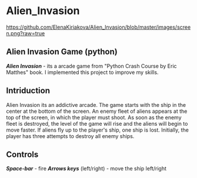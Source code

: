 # Alien_Invasion

https://github.com/ElenaKiriakova/Alien_Invasion/blob/master/images/screen.png?raw=true

## Alien Invasion Game (python)

**_Alien Invasion_** - its a arcade game from "Python Crash Course by Eric Matthes" book.
I implemented this project to improve my skills.

## Intriduction

Alien Invasion its an addictive arcade. The game starts with the ship in the center at the bottom of the screen.
An enemy fleet of aliens appears at the top of the screen, in which the player must shoot. 
As soon as the enemy fleet is destroyed, the level of the game will rise and the aliens will begin to move faster.
If aliens fly up to the player's ship, one ship is lost. 
Initially, the player has three attempts to destroy all enemy ships.

## Controls

**_Space-bar_** - fire
**_Arrows keys_** (left/right) - move the ship left/right

